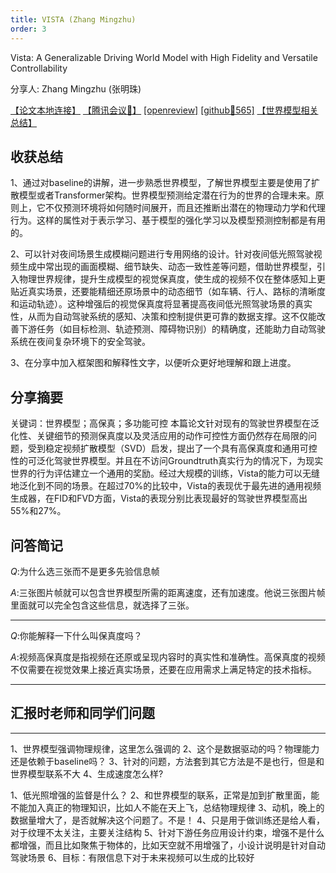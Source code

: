 ```yaml
---
title: VISTA (Zhang Mingzhu)
order: 3
---
```


Vista: A Generalizable Driving World Model with High Fidelity and Versatile Controllability

分享人: Zhang Mingzhu (张明珠) 

[【论文本地连接】](/tinyweekly/papers/VISTA_NeurIPS24_world_model.pdf)  [【腾讯会议🔗】](https://meeting.tencent.com/crm/2GEgBYyldf) 
[[openreview]](https://openreview.net/forum?id=Tw9nfNyOMy&referrer=%5Bthe%20profile%20of%20Li%20Chen%5D(%2Fprofile%3Fid%3D~Li_Chen15)) [[github🌟565]](https://github.com/OpenDriveLab/Vista)
[【世界模型相关总结】](https://github.com/OpenVisualLab/openvisuallab.github.io/tree/main/src/archiver/worldmodel)
## 收获总结

1、通过对baseline的讲解，进一步熟悉世界模型，了解世界模型主要是使用了扩散模型或者Transformer架构。世界模型预测给定潜在行为的世界的合理未来。原则上，它不仅预测环境将如何随时间展开，而且还推断出潜在的物理动力学和代理行为。这样的属性对于表示学习、基于模型的强化学习以及模型预测控制都是有用的。

2、可以针对夜间场景生成模糊问题进行专用网络的设计。针对夜间低光照驾驶视频生成中常出现的画面模糊、细节缺失、动态一致性差等问题，借助世界模型，引入物理世界规律，提升生成模型的视觉保真度，使生成的视频不仅在整体感知上更贴近真实场景，还要能精细还原场景中的动态细节（如车辆、行人、路标的清晰度和运动轨迹）。这种增强后的视觉保真度将显著提高夜间低光照驾驶场景的真实性，从而为自动驾驶系统的感知、决策和控制提供更可靠的数据支撑。这不仅能改善下游任务（如目标检测、轨迹预测、障碍物识别）的精确度，还能助力自动驾驶系统在夜间复杂环境下的安全驾驶。

3、在分享中加入框架图和解释性文字，以便听众更好地理解和跟上进度。

## 分享摘要
关键词：世界模型；高保真；多功能可控
本篇论文针对现有的驾驶世界模型在泛化性、关键细节的预测保真度以及灵活应用的动作可控性方面仍然存在局限的问题，受到稳定视频扩散模型（SVD）启发，提出了一个具有高保真度和通用可控性的可泛化驾驶世界模型。并且在不访问Groundtruth真实行为的情况下，为现实世界的行为评估建立一个通用的奖励。经过大规模的训练，Vista的能力可以无缝地泛化到不同的场景。在超过70%的比较中，Vista的表现优于最先进的通用视频生成器，在FID和FVD方面，Vista的表现分别比表现最好的驾驶世界模型高出55%和27%。

## 问答简记


$Q:$为什么选三张而不是更多先验信息帧

$A:$三张图片帧就可以包含世界模型所需的距离速度，还有加速度。他说三张图片帧里面就可以完全包含这些信息，就选择了三张。

---

$Q:$你能解释一下什么叫保真度吗？

$A:$视频高保真度是指视频在还原或呈现内容时的真实性和准确性。高保真度的视频不仅需要在视觉效果上接近真实场景，还要在应用需求上满足特定的技术指标。

---


## 汇报时老师和同学们问题

-------

1、世界模型强调物理规律，这里怎么强调的
2、这个是数据驱动的吗？物理能力还是依赖于baseline吗？
3、针对的问题，方法套到其它方法是不是也行，但是和世界模型联系不大
4、生成速度怎么样?

1、低光照增强的监督是什么？
2、和世界模型的联系，正常是加到扩散里面，能不能加入真正的物理知识，比如人不能在天上飞，总结物理规律
3、动机，晚上的数据量增大了，是否就解决这个问题了。不是！
4、只是用于做训练还是给人看，对于纹理不太关注，主要关注结构
5、针对下游任务应用设计约束，增强不是什么都增强，而且比如聚焦于物体的，比如天空就不用增强了，小设计说明是针对自动驾驶场景
6、目标：有限信息下对于未来视频可以生成的比较好

